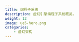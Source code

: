 ```yaml
---
title: 编程子系统
description: 虚幻引擎编程子系统概览。
weight: 12
image: ue5-hero.png
categories:
    - 虚幻架构
---
```

